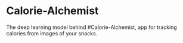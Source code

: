 # Calorie-Alchemist

The deep learning model behind #Calorie-Alchemist, app for tracking calories from images of your snacks.

